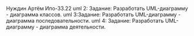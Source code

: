 Нуждин Артём Ипо-33.22
uml 2: Задание: Разработать UML-диаграмму - диаграмма классов. 
uml 3:Задание: Разработать UML-диаграмму - диаграмма последовательности. 
uml 4: Задание: Разработать UML-диаграмму - диаграмма деятельности. 